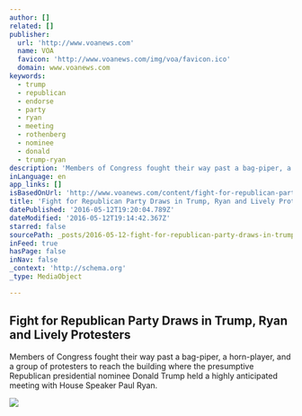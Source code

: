 ```yaml
---
author: []
related: []
publisher:
  url: 'http://www.voanews.com'
  name: VOA
  favicon: 'http://www.voanews.com/img/voa/favicon.ico'
  domain: www.voanews.com
keywords:
  - trump
  - republican
  - endorse
  - party
  - ryan
  - meeting
  - rothenberg
  - nominee
  - donald
  - trump-ryan
description: 'Members of Congress fought their way past a bag-piper, a horn-player, and a group of protesters to reach the building where the presumptive Republican presidential nominee Donald Trump held a highly anticipated meeting with House Speaker Paul Ryan.'
inLanguage: en
app_links: []
isBasedOnUrl: 'http://www.voanews.com/content/fight-for-republican-party-draws-in-trump-ryan-and-lively-protesters/3327685.html'
title: 'Fight for Republican Party Draws in Trump, Ryan and Lively Protesters'
datePublished: '2016-05-12T19:20:04.789Z'
dateModified: '2016-05-12T19:14:42.367Z'
starred: false
sourcePath: _posts/2016-05-12-fight-for-republican-party-draws-in-trump-ryan-and-lively-p.md
inFeed: true
hasPage: false
inNav: false
_context: 'http://schema.org'
_type: MediaObject

---
```

<article style=""><h1>Fight for Republican Party Draws in Trump, Ryan and Lively Protesters</h1><p>Members of Congress fought their way past a bag-piper, a horn-player, and a group of protesters to reach the building where the presumptive Republican presidential nominee Donald Trump held a highly anticipated meeting with House Speaker Paul Ryan.</p><img src="http://gdb.voanews.com/0A3877A6-0E27-4856-B3CD-05F9B336C964_cx0_cy12_cw0_mw1024_mh1024_s.jpg" /></article>